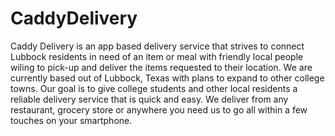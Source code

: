 # CaddyDelivery

Caddy Delivery is an app based delivery service that strives to connect Lubbock residents in need of an item or meal with friendly local people wiling to pick-up and deliver the items requested to their location.  We are currently based out of Lubbock, Texas with plans to expand to other college towns. Our goal is to give college students and other local residents a reliable delivery service that is quick and easy. We deliver from any restaurant, grocery store or anywhere you need us to go all within a few touches on your smartphone.


